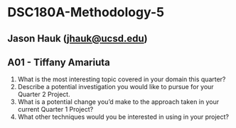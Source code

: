 # DSC180A-Methodology-5
## Jason Hauk (jhauk@ucsd.edu)
## A01 - Tiffany Amariuta

1. What is the most interesting topic covered in your domain this quarter?
2. Describe a potential investigation you would like to pursue for your Quarter 2 Project.
3. What is a potential change you’d make to the approach taken in your current Quarter 1 Project?
4. What other techniques would you be interested in using in your project?
